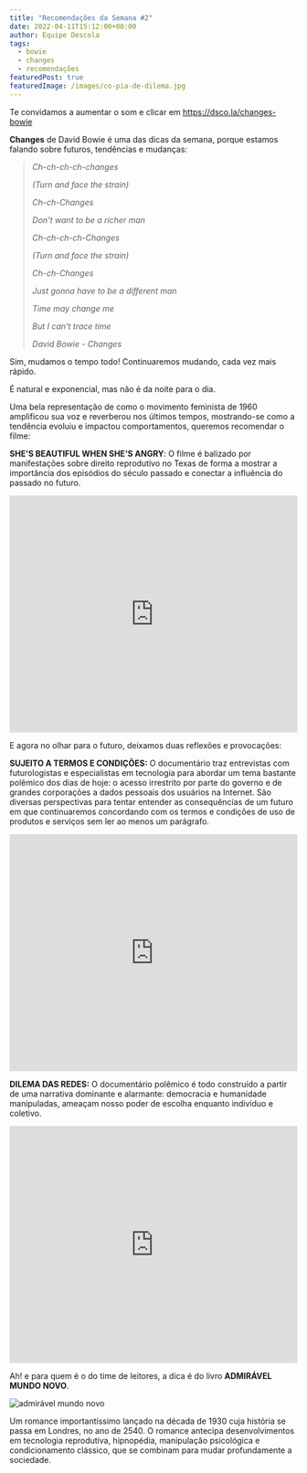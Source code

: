 ```yaml
---
title: "Recomendações da Semana #2"
date: 2022-04-11T15:12:00+00:00
author: Equipe Descola
tags:
  - bowie
  - changes
  - recomendações
featuredPost: true
featuredImage: /images/co-pia-de-dilema.jpg
---
```

Te convidamos a aumentar o som e clicar em [](https://dsco.la/changes-bowie)[<https://dsco.la/changes-bowie>](https://www.youtube.com/watch?v=BPPSu0vaNWA)[](https://dsco.la/changes-bowie)

**Changes** de David Bowie é uma das dicas da semana, porque estamos falando sobre futuros, tendências e mudanças:

> *Ch-ch-ch-ch-changes* 
>
> *(Turn and face the strain)* 
>
> *Ch-ch-Changes* 
>
> *Don't want to be a richer man* 
>
> *Ch-ch-ch-ch-Changes* 
>
> *(Turn and face the strain)* 
>
> *Ch-ch-Changes* 
>
> *Just gonna have to be a different man* 
>
> *Time may change me* 
>
> *But I can't trace time*
>
> *David Bowie - Changes*

Sim, mudamos o tempo todo! Continuaremos mudando, cada vez mais rápido.

É natural e exponencial, mas não é da noite para o dia.

Uma bela representação de como o movimento feminista de 1960 amplificou sua voz e reverberou nos últimos tempos, mostrando-se como a tendência evoluiu e impactou comportamentos, queremos recomendar o filme:

**SHE'S BEAUTIFUL WHEN SHE'S ANGRY**: O filme é balizado por manifestações sobre direito reprodutivo no Texas de forma a mostrar a importância dos episódios do século passado e conectar a influência do passado no futuro. 

<iframe width="100%" height="415" src="https://www.youtube.com/embed/6sUsLn7v_wI?controls=0" title="YouTube video player" frameborder="0" allow="accelerometer; autoplay; clipboard-write; encrypted-media; gyroscope; picture-in-picture" allowfullscreen></iframe>

E agora no olhar para o futuro, deixamos duas reflexões e provocações:

**SUJEITO A TERMOS E CONDIÇÕES:** O documentário traz entrevistas com futurologistas e especialistas em tecnologia para abordar um tema bastante polêmico dos dias de hoje: o acesso irrestrito por parte do governo e de grandes corporações a dados pessoais dos usuários na Internet. São diversas perspectivas para tentar entender as consequências de um futuro em que continuaremos concordando com os termos e condições de uso de produtos e serviços sem ler ao menos um parágrafo.

<iframe width="100%" height="415" src="https://www.youtube.com/embed/ayOpCrPlLrU?controls=0" title="YouTube video player" frameborder="0" allow="accelerometer; autoplay; clipboard-write; encrypted-media; gyroscope; picture-in-picture" allowfullscreen></iframe>

**DILEMA DAS REDES:** O documentário polêmico é todo construído a partir de uma narrativa dominante e alarmante: democracia e humanidade manipuladas, ameaçam nosso poder de escolha enquanto indivíduo e coletivo.

<iframe width="100%" height="415" src="https://www.youtube.com/embed/xRJTx66HYt4?controls=0" title="YouTube video player" frameborder="0" allow="accelerometer; autoplay; clipboard-write; encrypted-media; gyroscope; picture-in-picture" allowfullscreen></iframe>

Ah! e para quem é o do time de leitores, a dica é do livro **ADMIRÁVEL MUNDO NOVO**.

![admirável mundo novo](/images/admiravel_mundo_novo.jpg)

Um romance importantíssimo lançado na década de 1930 cuja história se passa em Londres, no ano de 2540. O romance antecipa desenvolvimentos em tecnologia reprodutiva, hipnopédia, manipulação psicológica e condicionamento clássico, que se combinam para mudar profundamente a sociedade.